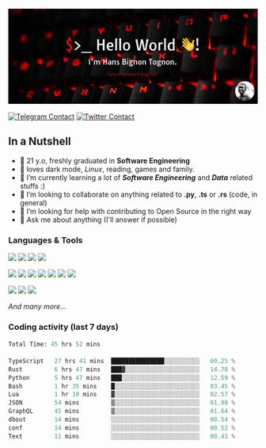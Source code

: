 ![Cover](assets/gh-readme-cover.png)

[![Telegram Contact](https://img.shields.io/badge/Telegram-%230088CC.svg?style=for-the-badge&logo=telegram&logoColor=white)](https://t.me/hanstobi) [![Twitter Contact](https://img.shields.io/badge/Twitter-%2308A0E9.svg?style=for-the-badge&logo=twitter&logoColor=white)](https://twitter.com/_tobihans)

## In a Nutshell
- 👤 21 y.o, freshly graduated in **Software Engineering**
- 🖤 loves dark mode, *Linux*, reading, games and family.
- 🌱 I’m currently learning a lot of ***Software Engineering*** and ***Data*** related stuffs :)
- 👯 I’m looking to collaborate on anything related to **.py**, **.ts** or **.rs** (code, in general)
- 🤔 I’m looking for help with contributing to Open Source in the right way
- 💬 Ask me about anything (I'll answer if possible)

### Languages & Tools
![](https://img.shields.io/badge/Linux-%23eab30f.svg?style=for-the-badge&logo=linux&logoColor=black) ![](https://img.shields.io/badge/Git-%23e54a2f.svg?style=for-the-badge&logo=git&logoColor=white) ![](https://img.shields.io/badge/Github-%231a1d21.svg?style=for-the-badge&logo=github&logoColor=white) ![](https://img.shields.io/badge/Docker-%230394f0.svg?style=for-the-badge&logo=docker&logoColor=white)

![](https://img.shields.io/badge/C-%231a1d21.svg?style=for-the-badge&logo=C&logoColor=white) ![](https://img.shields.io/badge/TypeScript-%230074c2.svg?style=for-the-badge&logo=typescript&logoColor=white) ![](https://img.shields.io/badge/Python-%23f0c540.svg?style=for-the-badge&logo=python) ![](https://img.shields.io/badge/Rust-%23ea4800.svg?style=for-the-badge&logo=rust) ![](https://img.shields.io/badge/Php-%237175aa.svg?style=for-the-badge&logo=php&logoColor=white) ![](https://img.shields.io/badge/HTML-%23d84924.svg?style=for-the-badge&logo=html5&logoColor=white) ![](https://img.shields.io/badge/Scss-%23c45f92.svg?style=for-the-badge&logo=sass&logoColor=white)

![](https://img.shields.io/badge/Vue-%23314559.svg?style=for-the-badge&logo=vue.js) ![](https://img.shields.io/badge/Laravel-%23e54a2f.svg?style=for-the-badge&logo=laravel&logoColor=white) ![](https://img.shields.io/badge/Adonis-%235a45ff.svg?style=for-the-badge&logo=adonisjs)

*And many more...*

### Coding activity (last 7 days)
<!--START_SECTION:waka-->

```python
Total Time: 45 hrs 52 mins

TypeScript   27 hrs 41 mins  ███████████████░░░░░░░░░░   60.25 %
Rust         6 hrs 47 mins   ███▓░░░░░░░░░░░░░░░░░░░░░   14.78 %
Python       5 hrs 47 mins   ███░░░░░░░░░░░░░░░░░░░░░░   12.59 %
Bash         1 hr 35 mins    █░░░░░░░░░░░░░░░░░░░░░░░░   03.45 %
Lua          1 hr 10 mins    ▓░░░░░░░░░░░░░░░░░░░░░░░░   02.57 %
JSON         54 mins         ▒░░░░░░░░░░░░░░░░░░░░░░░░   01.98 %
GraphQL      45 mins         ▒░░░░░░░░░░░░░░░░░░░░░░░░   01.64 %
dbout        14 mins         ░░░░░░░░░░░░░░░░░░░░░░░░░   00.54 %
conf         14 mins         ░░░░░░░░░░░░░░░░░░░░░░░░░   00.52 %
Text         11 mins         ░░░░░░░░░░░░░░░░░░░░░░░░░   00.41 %
```

<!--END_SECTION:waka-->
